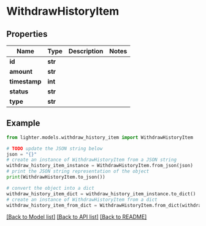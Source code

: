 # WithdrawHistoryItem


## Properties

Name | Type | Description | Notes
------------ | ------------- | ------------- | -------------
**id** | **str** |  | 
**amount** | **str** |  | 
**timestamp** | **int** |  | 
**status** | **str** |  | 
**type** | **str** |  | 

## Example

```python
from lighter.models.withdraw_history_item import WithdrawHistoryItem

# TODO update the JSON string below
json = "{}"
# create an instance of WithdrawHistoryItem from a JSON string
withdraw_history_item_instance = WithdrawHistoryItem.from_json(json)
# print the JSON string representation of the object
print(WithdrawHistoryItem.to_json())

# convert the object into a dict
withdraw_history_item_dict = withdraw_history_item_instance.to_dict()
# create an instance of WithdrawHistoryItem from a dict
withdraw_history_item_from_dict = WithdrawHistoryItem.from_dict(withdraw_history_item_dict)
```
[[Back to Model list]](../README.md#documentation-for-models) [[Back to API list]](../README.md#documentation-for-api-endpoints) [[Back to README]](../README.md)


